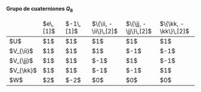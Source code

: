 **Grupo de cuaterniones $Q_8$**

<table>
  <thead>
    <tr>
      <td> </td>
      <td c>$e\,[1]$</td>
      <td c>$-1\,[1]$</td>
      <td c>$\{\ii, -\ii\}\,[2]$</td>
      <td c>$\{\jj, -\jj\}\,[2]$</td>
      <td c>$\{\kk, -\kk\}\,[2]$</td>
    </tr>
  </thead>
  <tbody>
    <tr>
      <td>$U$</td>
      <td c>$1$</td>
      <td c>$1$</td>
      <td c>$1$</td>
      <td c>$1$</td>
      <td c>$1$</td>
    </tr>
    <tr>
      <td>$V_{\ii}$</td>
      <td c>$1$</td>
      <td c>$1$</td>
      <td c>$1$</td>
      <td c>$-1$</td>
      <td c>$-1$</td>
    </tr>
    <tr>
      <td>$V_{\jj}$</td>
      <td c>$1$</td>
      <td c>$1$</td>
      <td c>$-1$</td>
      <td c>$1$</td>
      <td c>$-1$</td>
    </tr>
    <tr>
      <td>$V_{\kk}$</td>
      <td c>$1$</td>
      <td c>$1$</td>
      <td c>$-1$</td>
      <td c>$-1$</td>
      <td c>$1$</td>
    </tr>
    <tr>
      <td>$W$</td>
      <td c>$2$</td>
      <td c>$-2$</td>
      <td c>$0$</td>
      <td c>$0$</td>
      <td c>$0$</td>
    </tr>
  </tbody>
</table>